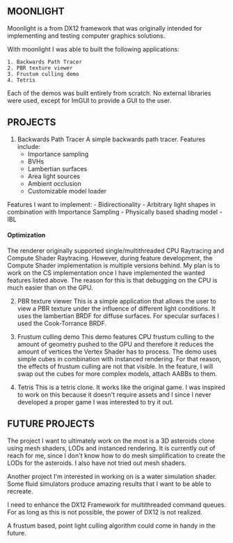 ## MOONLIGHT

Moonlight is a from DX12 framework that was originally intended for implementing and testing
computer graphics solutions.

With moonlight I was able to built the following applications:

    1. Backwards Path Tracer
    2. PBR texture viewer
    3. Frustum culling demo
    4. Tetris

Each of the demos was built entirely from scratch. No external libraries were used, except for ImGUI 
to provide a GUI to the user.

## PROJECTS

1. Backwards Path Tracer
A simple backwards path tracer. Features include:
    - Importance sampling
    - BVHs
    - Lambertian surfaces
    - Area light sources
    - Ambient occlusion
    - Customizable model loader

Features I want to implement:
    - Bidirectionality
    - Arbitrary light shapes in combination with Importance Sampling
    - Physically based shading model
    - IBL

#### Optimization
The renderer originally supported single/multithreaded CPU Raytracing and Compute Shader Raytracing.
However, during feature development, the Compute Shader implementation is multiple versions behind.
My plan is to work on the CS implementation once I have implemented the wanted features listed above.
The reason for this is that debugging on the CPU is much easier than on the GPU.


2. PBR texture viewer
This is a simple application that allows the user to view a PBR texture under the influence of different
light conditions.
It uses the lambertian BRDF for diffuse surfaces. For specular surfaces I used the Cook-Torrance BRDF.


3. Frustum culling demo
This demo features CPU frustum culling to the amount of geometry pushed to the GPU and therefore it reduces
the amount of vertices the Vertex Shader has to process. The demo uses simple cubes in combination with 
instanced rendering. For that reason, the effects of frustum culling are not that visible. 
In the feature, I will swap out the cubes for more complex models, attach AABBs to them.


4. Tetris
This is a tetris clone. It works like the original game. I was inspired to work on this because it doesn't 
require assets and I since I never developed a proper game I was interested to try it out.


## FUTURE PROJECTS

The project I want to ultimately work on the most is a 3D asteroids clone using mesh shaders, LODs and 
instanced rendering. It is currently out of reach for me, since I don't know how to do mesh simplification
to create the LODs for the asteroids. I also have not tried out mesh shaders. 

Another project I'm interested in working on is a water simulation shader. Some fluid simulators produce 
amazing results that I want to be able to recreate.

I need to enhance the DX12 Framework for multithreaded command queues. For as long as this is not possible,
the power of DX12 is not realized.

A frustum based, point light culling algorithm could come in handy in the future.